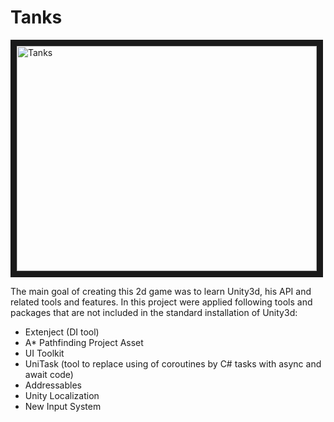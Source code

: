 # Tanks

<a href="http://www.youtube.com/watch?feature=player_embedded&v=K53bW30A7rk" target="_blank"><img src="http://img.youtube.com/vi/K53bW30A7rk/2.jpg" 
alt="Tanks" width="480" height="360" border="10" /></a>

The main goal of creating this 2d game was to learn Unity3d, his API and related tools and features.
In this project were applied following tools and packages that are not included in the standard installation of Unity3d:
* Extenject (DI tool)
* A* Pathfinding Project Asset
* UI Toolkit
* UniTask (tool to replace using of coroutines by C# tasks with async and await code)
* Addressables
* Unity Localization
* New Input System
